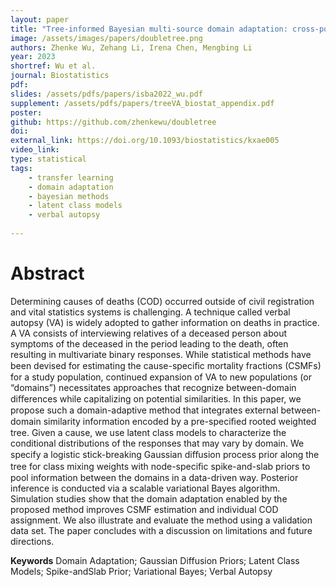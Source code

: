 ```yaml
---
layout: paper
title: "Tree-informed Bayesian multi-source domain adaptation: cross-population probabilistic cause-of-death assignment using verbal autopsy"
image: /assets/images/papers/doubletree.png
authors: Zhenke Wu, Zehang Li, Irena Chen, Mengbing Li
year: 2023
shortref: Wu et al.
journal: Biostatistics
pdf: 
slides: /assets/pdfs/papers/isba2022_wu.pdf
supplement: /assets/pdfs/papers/treeVA_biostat_appendix.pdf
poster:
github: https://github.com/zhenkewu/doubletree
doi:
external_link: https://doi.org/10.1093/biostatistics/kxae005
video_link:
type: statistical
tags:
    - transfer learning
    - domain adaptation
    - bayesian methods
    - latent class models
    - verbal autopsy
 
---
```


# Abstract

Determining causes of deaths (COD) occurred outside of civil registration and vital statistics systems is challenging. A technique called verbal autopsy (VA) is widely adopted to gather information on deaths in practice. A VA consists of interviewing relatives of a deceased person about symptoms of the deceased in the period leading to the death, often resulting in multivariate binary responses. While statistical methods have been devised for estimating the cause-speciﬁc mortality fractions (CSMFs) for a study population, continued expansion of VA to new populations (or “domains”) necessitates approaches that recognize between-domain diﬀerences while capitalizing on potential similarities. In this paper, we propose such a domain-adaptive method that integrates external between-domain similarity information encoded by a pre-speciﬁed rooted weighted tree. Given a cause, we use latent class models to characterize the conditional distributions of the responses that may vary by domain. We specify a logistic stick-breaking Gaussian diﬀusion process prior along the tree for class mixing weights with node-speciﬁc spike-and-slab priors to pool information between the domains in a data-driven way. Posterior inference is conducted via a scalable variational Bayes algorithm. Simulation studies show that the domain adaptation enabled by the proposed method improves CSMF estimation and individual COD assignment. We also illustrate and evaluate the method using a validation data set. The paper concludes with a discussion on limitations and future directions.

**Keywords** Domain Adaptation; Gaussian Diffusion Priors; Latent Class Models; Spike-andSlab Prior; Variational Bayes; Verbal Autopsy
